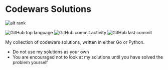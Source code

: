 # Codewars Solutions

![alt rank](https://www.codewars.com/users/dakota-marshall/badges/large)

![GitHub top language](https://img.shields.io/github/languages/top/dakota-marshall/codewars-solutions)
![GitHub commit activity](https://img.shields.io/github/commit-activity/m/Automedon/codewars-solutions)
![GitHub last commit](https://img.shields.io/github/last-commit/dakota-marshall/codewar-solutions)

My collection of codewars solutions, written in either Go or Python.

- Do not use my solutions as your own
- You are encouraged not to look at my solutions until you have solved the problem yourself
